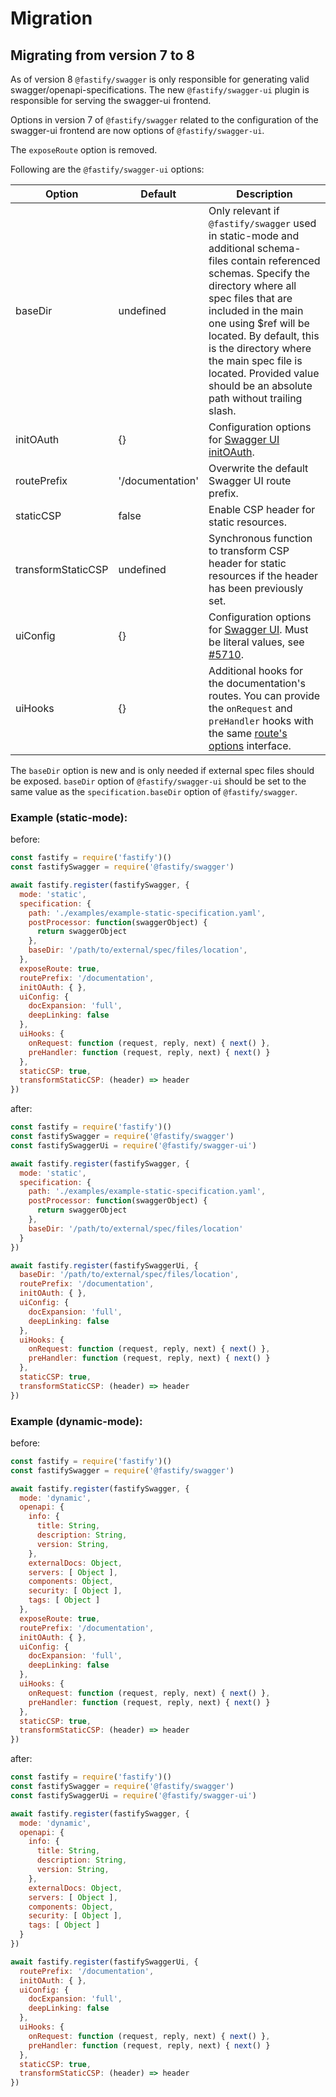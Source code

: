 # Migration

## Migrating from version 7 to 8

As of version 8 `@fastify/swagger` is only responsible for generating valid
swagger/openapi-specifications. The new `@fastify/swagger-ui` plugin is
responsible for serving the swagger-ui frontend.

Options in version 7 of `@fastify/swagger` related to the configuration
of the swagger-ui frontend are now options of `@fastify/swagger-ui`.

The `exposeRoute` option is removed.

Following are the `@fastify/swagger-ui` options:

| Option             | Default          | Description                                                                                                               |
| ------------------ | ---------------- | ------------------------------------------------------------------------------------------------------------------------- |
| baseDir            | undefined        | Only relevant if `@fastify/swagger` used in static-mode and additional schema-files contain referenced schemas. Specify the directory where all spec files that are included in the main one using $ref will be located. By default, this is the directory where the main spec file is located. Provided value should be an absolute path without trailing slash.     |
| initOAuth          | {}               | Configuration options for [Swagger UI initOAuth](https://swagger.io/docs/open-source-tools/swagger-ui/usage/oauth2/).     |
| routePrefix        | '/documentation' | Overwrite the default Swagger UI route prefix.                                                                            |
| staticCSP          | false            | Enable CSP header for static resources.                                                                                   |
| transformStaticCSP | undefined        | Synchronous function to transform CSP header for static resources if the header has been previously set.                  |
| uiConfig           | {}               | Configuration options for [Swagger UI](https://github.com/swagger-api/swagger-ui/blob/master/docs/usage/configuration.md). Must be literal values, see [#5710](https://github.com/swagger-api/swagger-ui/issues/5710).|
| uiHooks            | {}               | Additional hooks for the documentation's routes. You can provide the `onRequest` and `preHandler` hooks with the same [route's options](https://www.fastify.io/docs/latest/Routes/#options) interface.|

The `baseDir` option is new and is only needed if external spec files should be
exposed. `baseDir` option of `@fastify/swagger-ui` should be set to the same
value as the `specification.baseDir` option of `@fastify/swagger`.

### Example (static-mode):

before:
```js
const fastify = require('fastify')()
const fastifySwagger = require('@fastify/swagger')

await fastify.register(fastifySwagger, {
  mode: 'static',
  specification: {
    path: './examples/example-static-specification.yaml',
    postProcessor: function(swaggerObject) {
      return swaggerObject
    },
    baseDir: '/path/to/external/spec/files/location',
  },
  exposeRoute: true,
  routePrefix: '/documentation',
  initOAuth: { },
  uiConfig: {
    docExpansion: 'full',
    deepLinking: false
  },
  uiHooks: {
    onRequest: function (request, reply, next) { next() },
    preHandler: function (request, reply, next) { next() }
  },
  staticCSP: true,
  transformStaticCSP: (header) => header
})
```

after:
```js
const fastify = require('fastify')()
const fastifySwagger = require('@fastify/swagger')
const fastifySwaggerUi = require('@fastify/swagger-ui')

await fastify.register(fastifySwagger, {
  mode: 'static',
  specification: {
    path: './examples/example-static-specification.yaml',
    postProcessor: function(swaggerObject) {
      return swaggerObject
    },
    baseDir: '/path/to/external/spec/files/location'
  }
})

await fastify.register(fastifySwaggerUi, {
  baseDir: '/path/to/external/spec/files/location',
  routePrefix: '/documentation',
  initOAuth: { },
  uiConfig: {
    docExpansion: 'full',
    deepLinking: false
  },
  uiHooks: {
    onRequest: function (request, reply, next) { next() },
    preHandler: function (request, reply, next) { next() }
  },
  staticCSP: true,
  transformStaticCSP: (header) => header
})
```

### Example (dynamic-mode):

before:
```js
const fastify = require('fastify')()
const fastifySwagger = require('@fastify/swagger')

await fastify.register(fastifySwagger, {
  mode: 'dynamic',
  openapi: {
    info: {
      title: String,
      description: String,
      version: String,
    },
    externalDocs: Object,
    servers: [ Object ],
    components: Object,
    security: [ Object ],
    tags: [ Object ]
  },
  exposeRoute: true,
  routePrefix: '/documentation',
  initOAuth: { },
  uiConfig: {
    docExpansion: 'full',
    deepLinking: false
  },
  uiHooks: {
    onRequest: function (request, reply, next) { next() },
    preHandler: function (request, reply, next) { next() }
  },
  staticCSP: true,
  transformStaticCSP: (header) => header
})
```

after:
```js
const fastify = require('fastify')()
const fastifySwagger = require('@fastify/swagger')
const fastifySwaggerUi = require('@fastify/swagger-ui')

await fastify.register(fastifySwagger, {
  mode: 'dynamic',
  openapi: {
    info: {
      title: String,
      description: String,
      version: String,
    },
    externalDocs: Object,
    servers: [ Object ],
    components: Object,
    security: [ Object ],
    tags: [ Object ]
  }
})

await fastify.register(fastifySwaggerUi, {
  routePrefix: '/documentation',
  initOAuth: { },
  uiConfig: {
    docExpansion: 'full',
    deepLinking: false
  },
  uiHooks: {
    onRequest: function (request, reply, next) { next() },
    preHandler: function (request, reply, next) { next() }
  },
  staticCSP: true,
  transformStaticCSP: (header) => header
})
```
